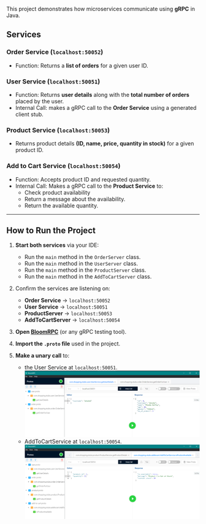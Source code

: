 This project demonstrates how microservices communicate using **gRPC** in Java.

## Services

### Order Service (`localhost:50052`)
- Function: Returns a **list of orders** for a given user ID.

### User Service (`localhost:50051`)
- Function: Returns **user details** along with the **total number of orders** placed by the user.
- Internal Call: makes a gRPC call to the **Order Service** using a generated client stub.

### Product Service (`localhost:50053`)
- Returns product details **(ID, name, price, quantity in stock)** for a given product ID.

### Add to Cart Service (`localhost:50054`)
- Function: Accepts product ID and requested quantity.
- Internal Call: Makes a gRPC call to the **Product Service** to:
   - Check product availability
   - Return a message about the availability.
   - Return the available quantity.
---

## How to Run the Project

1. **Start both services** via your IDE:
   - Run the `main` method in the `OrderServer` class.
   - Run the `main` method in the `UserServer` class.
   - Run the `main` method in the `ProductServer` class.
   - Run the `main` method in the `AddToCartServer` class.

2. Confirm the services are listening on:
   - **Order Service** → `localhost:50052`
   - **User Service** → `localhost:50051`
   - **ProductServer** → `localhost:50053`
   - **AddToCartServer** → `localhost:50054`

3. **Open [BloomRPC](https://github.com/bloomrpc/bloomrpc/releases)** (or any gRPC testing tool).

4. **Import the `.proto` file** used in the project.

5. **Make a unary call** to:
   - the User Service at `localhost:50051`.
     ![User Service Response](./images/user-service-response.png)
   - AddToCartService at `localhost:50054`.
     ![add_to_cart Service Response](./images/add-to-cart-service-response.png)


